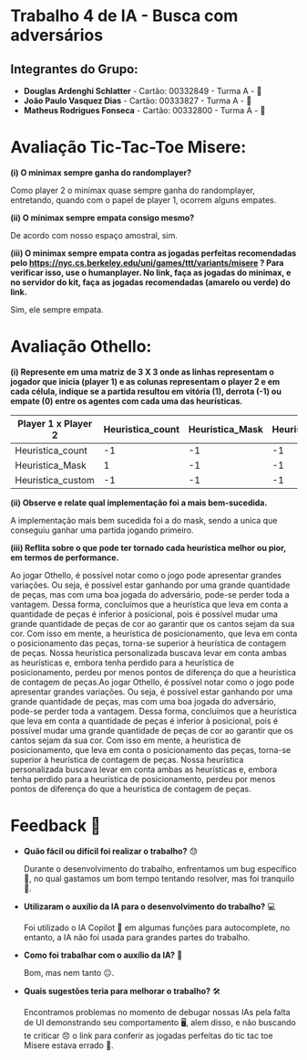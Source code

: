# Trabalho 4 de IA - Busca com adversários

## Integrantes do Grupo:

- **Douglas Ardenghi Schlatter** - Cartão: 00332849 - Turma A - 🦧
- **João Paulo Vasquez Dias** - Cartão: 00333827 - Turma A - 🙉
- **Matheus Rodrigues Fonseca** - Cartão: 00332800 - Turma A - 🦍


# Avaliação Tic-Tac-Toe Misere:
**(i) O minimax sempre ganha do randomplayer?**

  Como player 2 o minimax quase sempre ganha do randomplayer, entretando, quando com o papel de player 1, ocorrem alguns empates.

**(ii) O minimax sempre empata consigo mesmo?**

  De acordo com nosso espaço amostral, sim.
  
**(iii) O minimax sempre empata contra as jogadas perfeitas recomendadas pelo
https://nyc.cs.berkeley.edu/uni/games/ttt/variants/misere ? Para verificar isso, use o
humanplayer. No link, faça as jogadas do minimax, e no servidor do kit, faça as
jogadas recomendadas (amarelo ou verde) do link.**

  Sim, ele sempre empata.

# Avaliação Othello:
**(i) Represente em uma matriz de 3 X 3 onde as linhas representam o jogador que inicia
(player 1) e as colunas representam o player 2 e em cada célula, indique se a partida
resultou em vitória (1), derrota (-1) ou empate (0) entre os agentes com cada uma das
heurísticas.**

|Player 1 x Player 2| Heuristica_count       | Heuristica_Mask   | Heuristica_custom  |
|---------------|------------|-----------|---------|
| Heuristica_count| -1   |  -1     |-1|
| Heuristica_Mask| 1    | -1    |-1|
| Heuristica_custom|  -1 |-1 | -1 |


**(ii) Observe e relate qual implementação foi a mais bem-sucedida.**

A implementação mais bem sucedida foi a do mask, sendo a unica 
que conseguiu ganhar uma partida jogando primeiro.


**(iii) Reflita sobre o que pode ter tornado cada heurística melhor ou pior, em termos de
performance.**


Ao jogar Othello, é possível notar como o jogo pode apresentar grandes variações. Ou seja, é possível estar ganhando por uma grande quantidade de peças, mas com uma boa jogada do adversário, pode-se perder toda a vantagem. Dessa forma, concluímos que a heurística que leva em conta a quantidade de peças é inferior à posicional, pois é possível mudar uma grande quantidade de peças de cor ao garantir que os cantos sejam da sua cor. Com isso em mente, a heurística de posicionamento, que leva em conta o posicionamento das peças, torna-se superior à heurística de contagem de peças. Nossa heurística personalizada buscava levar em conta ambas as heurísticas e, embora tenha perdido para a heurística de posicionamento, perdeu por menos pontos de diferença do que a heurística de contagem de peças.Ao jogar Othello, é possível notar como o jogo pode apresentar grandes variações. Ou seja, é possível estar ganhando por uma grande quantidade de peças, mas com uma boa jogada do adversário, pode-se perder toda a vantagem. Dessa forma, concluímos que a heurística que leva em conta a quantidade de peças é inferior à posicional, pois é possível mudar uma grande quantidade de peças de cor ao garantir que os cantos sejam da sua cor. Com isso em mente, a heurística de posicionamento, que leva em conta o posicionamento das peças, torna-se superior à heurística de contagem de peças. Nossa heurística personalizada buscava levar em conta ambas as heurísticas e, embora tenha perdido para a heurística de posicionamento, perdeu por menos pontos de diferença do que a heurística de contagem de peças.


# Feedback 📝
- **Quão fácil ou difícil foi realizar o trabalho?** 😓

  Durante o desenvolvimento do trabalho, enfrentamos um bug específico 🐛, no qual gastamos um bom tempo tentando resolver, 
  mas foi tranquilo 🍃.

- **Utilizaram o auxílio da IA para o desenvolvimento do trabalho?** 💻

  Foi utilizado o IA Copilot 🤖 em algumas funções para autocomplete, no entanto, a IA não foi usada para grandes partes do trabalho. 

- **Como foi trabalhar com o auxílio da IA?** 🤔

  Bom, mas nem tanto 😐.

- **Quais sugestões teria para melhorar o trabalho?** 🛠️
  
  Encontramos problemas no momento de debugar nossas IAs pela falta de UI demonstrando seu comportamento 🖥️, alem disso, e não buscando te criticar 😞 o link para conferir as jogadas perfeitas do tic tac toe Misere estava errado 🚫.
